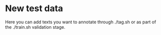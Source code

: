 # New test data
Here you can add texts you want to annotate through ./tag.sh or as part of the ./train.sh validation stage.